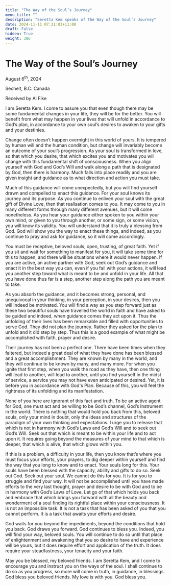 ```yaml
---
title: "The Way of the Soul’s Journey"
menu_title: ""
description: "Seretta Kem speaks of The Way of the Soul’s Journey"
date: 2024-11-11 07:21:03+11:00
draft: False
hidden: True
weight: 386
---
```

# The Way of the Soul’s Journey

August 6<sup>th</sup>, 2024

Sechelt, B.C. Canada

Received by Al Fike 

I am Seretta Kem. I come to assure you that even though there may be some fundamental changes in your life, they will be for the better. You will benefit from what may happen in your lives that will unfold in accordance to God’s plan, in accordance to your own soul’s desires to awaken to your gifts and your destinies.

Change often doesn’t happen overnight in this world of yours. It is tempered by human will and the human condition, but change will invariably become an outcome of your soul’s progression. As your soul is transformed in love, so that which you desire, that which excites you and motivates you will change with this fundamental shift of consciousness. When you align yourself with God and God’s Will and walk along a path that is designated by God, then there is harmony. Much falls into place readily and you are given insight and guidance as to what direction and action you must take.

Much of this guidance will come unexpectedly, but you will find yourself drawn and compelled to enact this guidance. For your soul knows its journey and its purpose. As you continue to enliven your soul with the great gift of Divine Love, then that realisation comes to you. It may come to you in many different forms through many different avenues, but it will come nonetheless. As you hear your guidance either spoken to you within your own mind, or given to you through another, or some sign, or some vision, you will know its validity. You will understand that it is truly a blessing from God. God will show you the way to enact these things, and indeed, as you continue to pray and ask for guidance, so it will come accordingly. 

You must be receptive, beloved souls, open, trusting, of great faith. Yet if you sit and wait for something to manifest for you, it will take some time for this to happen, and there will be situations where it would never happen. If you are active, an active partner with God, seek out God’s guidance and enact it in the best way you can, even if you fail with your actions, it will lead you another step toward what is meant to be and unfold in your life. All that you have done thus far is a step, another step along the path you are meant to take. 

As you absorb the guidance, and it becomes strong, personal, and unequivocal in your thinking, in your perception, in your desires, then you will indeed be motivated. You will find a way as you step forward just as these two beautiful souls have travelled the world in faith and have asked to be guided and indeed, when guidance comes they act upon it. Thus the unfolding of their lives has been remarkable and filled with opportunities to serve God. They did not plan the journey. Rather they asked for the plan to unfold and it did step by step. Thus this is a good example of what might be accomplished with faith, prayer and desire.

Their journey has not been a perfect one. There have been times when they faltered, but indeed a great deal of what they have done has been blessed and a great accomplishment. They are known by many in the world, and they will continue to be known by many, and many more. For when you ignite that first step, when you walk the road as they have, then one thing will lead to another, will lead to another, until you find yourself in the midst of service, a service you may not have even anticipated or desired. Yet, it is before you in accordance with God's Plan. Because of this, you will feel the rightness of its unfolding and its manifestation.

None of you here are ignorant of this fact and truth. To be an active agent for God, one must act and be willing to be God’s channel, God’s Instrument in the world. There is nothing that would hold you back from this, beloved souls, only your mind in doubt, only the ideas and structures of the paradigm of your own thinking and expectations. I urge you to release that which is not in harmony with God’s Laws and God’s Will and to seek out God’s Will. Seek out that which is meant to be within your life and to act upon it. It requires going beyond the measures of your mind to that which is deeper, that which is alive, that which glows within you. 

If this is a problem, a difficulty in your life, then you know that’s where you must focus your efforts, your prayers, to dig deeper within yourself and find the way that you long to know and to enact. Your souls long for this. Your souls have been blessed with the capacity, ability and gifts to do so. Seek out God. Seek out your soul. We cannot do this for you. It is for you to struggle and find your way. It will not be accomplished until you have made efforts to the very last thought, prayer and desire to be with God and to be in harmony with God’s Laws of Love. Let go of that which holds you back and embrace that which brings you forward with all the beauty and wonderment of a soul finding its rightful place within your consciousness. It is not an impossible task. It is not a task that has been asked of you that you cannot perform. It is a task that awaits your efforts and desire. 

God waits for you beyond the impediments, beyond the conditions that hold you back. God draws you forward. God continues to bless you. Indeed, you will find your way, beloved souls. You will continue to do so until that place of enlightenment and awakening that you so desire to have and experience will be yours, but it does require effort and application of the truth. It does require your steadfastness, your tenacity and your faith.

May you be blessed, my beloved friends. I am Seretta Kem, and I come to encourage you and instruct you on the ways of the soul. I shall continue to do so as you progress, so more will come in truth, in guidance, in blessings. God bless you beloved friends. My love is with you. God bless you.